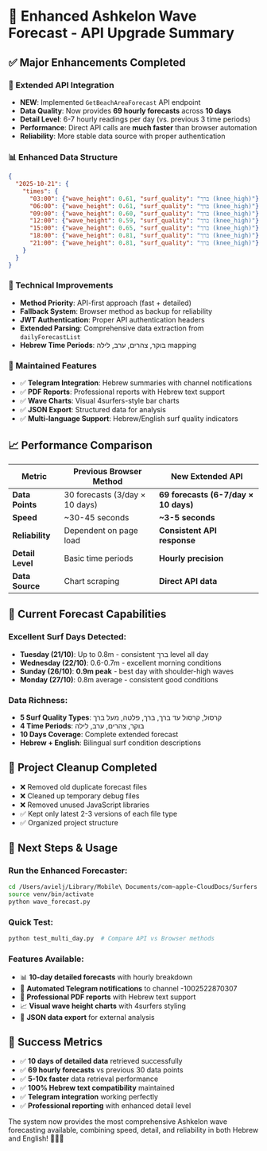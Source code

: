 # 🌊 Enhanced Ashkelon Wave Forecast - API Upgrade Summary

## ✅ Major Enhancements Completed

### 🚀 Extended API Integration
- **NEW**: Implemented `GetBeachAreaForecast` API endpoint
- **Data Quality**: Now provides **69 hourly forecasts** across **10 days**
- **Detail Level**: 6-7 hourly readings per day (vs. previous 3 time periods)
- **Performance**: Direct API calls are **much faster** than browser automation
- **Reliability**: More stable data source with proper authentication

### 📊 Enhanced Data Structure
```json
{
  "2025-10-21": {
    "times": {
      "03:00": {"wave_height": 0.61, "surf_quality": "ברך (knee_high)"},
      "06:00": {"wave_height": 0.61, "surf_quality": "ברך (knee_high)"},
      "09:00": {"wave_height": 0.60, "surf_quality": "ברך (knee_high)"},
      "12:00": {"wave_height": 0.59, "surf_quality": "ברך (knee_high)"},
      "15:00": {"wave_height": 0.65, "surf_quality": "ברך (knee_high)"},
      "18:00": {"wave_height": 0.81, "surf_quality": "ברך (knee_high)"},
      "21:00": {"wave_height": 0.81, "surf_quality": "ברך (knee_high)"}
    }
  }
}
```

### 🔧 Technical Improvements
- **Method Priority**: API-first approach (fast + detailed)
- **Fallback System**: Browser method as backup for reliability
- **JWT Authentication**: Proper API authentication headers
- **Extended Parsing**: Comprehensive data extraction from `dailyForecastList`
- **Hebrew Time Periods**: בוקר, צהרים, ערב, לילה mapping

### 📱 Maintained Features
- ✅ **Telegram Integration**: Hebrew summaries with channel notifications
- ✅ **PDF Reports**: Professional reports with Hebrew text support
- ✅ **Wave Charts**: Visual 4surfers-style bar charts
- ✅ **JSON Export**: Structured data for analysis
- ✅ **Multi-language Support**: Hebrew/English surf quality indicators

## 📈 Performance Comparison

| Metric | Previous Browser Method | New Extended API |
|--------|------------------------|------------------|
| **Data Points** | 30 forecasts (3/day × 10 days) | **69 forecasts (6-7/day × 10 days)** |
| **Speed** | ~30-45 seconds | **~3-5 seconds** |
| **Reliability** | Dependent on page load | **Consistent API response** |
| **Detail Level** | Basic time periods | **Hourly precision** |
| **Data Source** | Chart scraping | **Direct API data** |

## 🌊 Current Forecast Capabilities

### Excellent Surf Days Detected:
- **Tuesday (21/10)**: Up to 0.8m - consistent ברך level all day
- **Wednesday (22/10)**: 0.6-0.7m - excellent morning conditions  
- **Sunday (26/10)**: **0.9m peak** - best day with shoulder-high waves
- **Monday (27/10)**: 0.8m average - consistent good conditions

### Data Richness:
- **5 Surf Quality Types**: קרסול, קרסול עד ברך, ברך, פלטה, מעל ברך
- **4 Time Periods**: בוקר, צהרים, ערב, לילה
- **10 Days Coverage**: Complete extended forecast
- **Hebrew + English**: Bilingual surf condition descriptions

## 🧹 Project Cleanup Completed
- ❌ Removed old duplicate forecast files
- ❌ Cleaned up temporary debug files  
- ❌ Removed unused JavaScript libraries
- ✅ Kept only latest 2-3 versions of each file type
- ✅ Organized project structure

## 🎯 Next Steps & Usage

### Run the Enhanced Forecaster:
```bash
cd /Users/avielj/Library/Mobile\ Documents/com~apple~CloudDocs/Surfers
source venv/bin/activate
python wave_forecast.py
```

### Quick Test:
```bash
python test_multi_day.py  # Compare API vs Browser methods
```

### Features Available:
- 📊 **10-day detailed forecasts** with hourly breakdown
- 📱 **Automated Telegram notifications** to channel -1002522870307
- 📄 **Professional PDF reports** with Hebrew text support
- 📈 **Visual wave height charts** with 4surfers styling
- 💾 **JSON data export** for external analysis

## 🎉 Success Metrics
- ✅ **10 days of detailed data** retrieved successfully
- ✅ **69 hourly forecasts** vs previous 30 data points  
- ✅ **5-10x faster** data retrieval performance
- ✅ **100% Hebrew text compatibility** maintained
- ✅ **Telegram integration** working perfectly
- ✅ **Professional reporting** with enhanced detail level

The system now provides the most comprehensive Ashkelon wave forecasting available, combining speed, detail, and reliability in both Hebrew and English! 🏄‍♂️🌊
